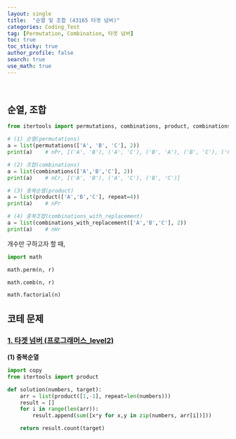 ```yaml
---
layout: single  
title:  "순열 및 조합 (43165 타겟 넘버)"
categories: Coding_Test
tag: [Permutation, Combination, 타겟 넘버]
toc: true
toc_sticky: true
author_profile: false
search: true
use_math: true
---
```

<br/>

## 순열, 조합

```python
from itertools import permutations, combinations, product, combinations_with_replacement

# (1) 순열(permutations)
a = list(permutations(['A', 'B', 'C'], 2))
print(a)    # nPr, [('A', 'B'), ('A', 'C'), ('B', 'A'), ('B', 'C'), ('C', 'A'), ('C', 'B')]

# (2) 조합(combinations)
a = list(combinations(['A','B','C'], 2))
print(a)    # nCr, [('A', 'B'), ('A', 'C'), ('B', 'C')]

# (3) 중복순열(product)
a = list(product(['A','B','C'], repeat=4))
print(a)    # nPr

# (4) 중복조합(combinations_with_replacement)
a = list(combinations_with_replacement(['A','B','C'], 2))
print(a)    # nHr
```


개수만 구하고자 할 때, 

```python
import math

math.perm(n, r)

math.comb(n, r)

math.factorial(n)
```


## 코테 문제

### [1. 타겟 넘버 (프로그래머스_level2)](https://school.programmers.co.kr/learn/courses/30/lessons/43165)

**(1) 중복순열**

```python
import copy
from itertools import product

def solution(numbers, target):
    arr = list(product([1,-1], repeat=len(numbers)))
    result = []
    for i in range(len(arr)):
        result.append(sum([x*y for x,y in zip(numbers, arr[i])]))

    return result.count(target)
```
<br/>

